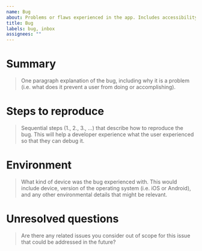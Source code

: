 ```yaml
---
name: Bug
about: Problems or flaws experienced in the app. Includes accessibility issues.
title: Bug
labels: bug, inbox
assignees: ""
---
```


# Summary

> One paragraph explanation of the bug, including why it is a problem (i.e. what does it prevent a user from doing or accomplishing).

# Steps to reproduce

> Sequential steps (1., 2., 3., ...) that describe how to reproduce the bug. This will help a developer experience what the user experienced so that they can debug it.

# Environment

> What kind of device was the bug experienced with. This would include device, version of the operating system (i.e. iOS or Android), and any other environmental details that might be relevant.

# Unresolved questions

> Are there any related issues you consider out of scope for this issue that could be addressed in the future?
